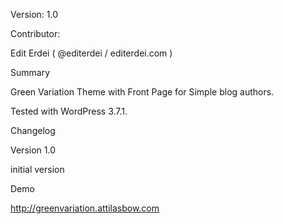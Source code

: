 Version: 1.0

Contributor:

Edit Erdei ( @editerdei / editerdei.com )

Summary

Green Variation Theme with Front Page for Simple blog authors.

Tested with WordPress 3.7.1.

Changelog

Version 1.0

initial version

Demo

http://greenvariation.attilasbow.com
